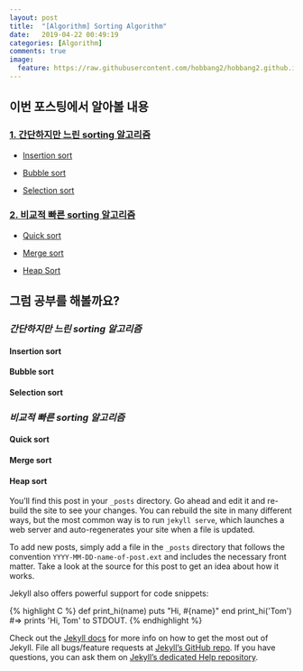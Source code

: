 ```yaml
---
layout: post
title:  "[Algorithm] Sorting Algorithm"
date:   2019-04-22 00:49:19
categories: [Algorithm]
comments: true
image:
  feature: https://raw.githubusercontent.com/hobbang2/hobbang2.github.io/master/img/sorting.JPG
---
```

## **이번 포스팅에서 알아볼 내용**

### [1. 간단하지만 느린 sorting 알고리즘](###_간단하지만-느린-sorting-알고리즘_)

- [Insertion sort](####Insertion-sort)

- [Bubble sort](####Bubble-sort)

- [Selection sort](####Selection-sort)

### [2. 비교적 빠른 sorting 알고리즘](###_비교적-빠른-sorting-알고리즘_)

- [Quick sort](####Quick-sort)

- [Merge sort](####Merge-sort)

- [Heap Sort](####Heap-sort)
<!--more-->
## **그럼 공부를 해볼까요?**

### _간단하지만 느린 sorting 알고리즘_

#### Insertion sort

#### Bubble sort

#### Selection sort



### _비교적 빠른 sorting 알고리즘_

#### Quick sort

#### Merge sort

#### Heap sort
You’ll find this post in your `_posts` directory. Go ahead and edit it and re-build the site to see your changes. You can rebuild the site in many different ways, but the most common way is to run `jekyll serve`, which launches a web server and auto-regenerates your site when a file is updated.

To add new posts, simply add a file in the `_posts` directory that follows the convention `YYYY-MM-DD-name-of-post.ext` and includes the necessary front matter. Take a look at the source for this post to get an idea about how it works.



Jekyll also offers powerful support for code snippets:

{% highlight C %}
def print_hi(name)
  puts "Hi, #{name}"
end
print_hi('Tom')
#=> prints 'Hi, Tom' to STDOUT.
{% endhighlight %}

Check out the [Jekyll docs][jekyll] for more info on how to get the most out of Jekyll. File all bugs/feature requests at [Jekyll’s GitHub repo][jekyll-gh]. If you have questions, you can ask them on [Jekyll’s dedicated Help repository][jekyll-help].

[jekyll]:      http://jekyllrb.com
[jekyll-gh]:   https://github.com/jekyll/jekyll
[jekyll-help]: https://github.com/jekyll/jekyll-help
